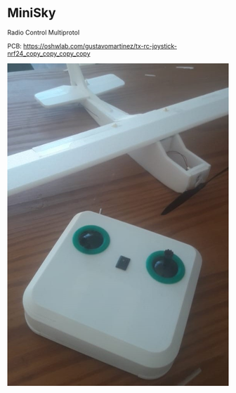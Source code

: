 # MiniSky
Radio Control Multiprotol

PCB: https://oshwlab.com/gustavomartinez/tx-rc-joystick-nrf24_copy_copy_copy_copy

![Radio and Plane](https://github.com/glisandro/MiniSky/blob/main/files/Radio%20and%20Plane.jpeg)
